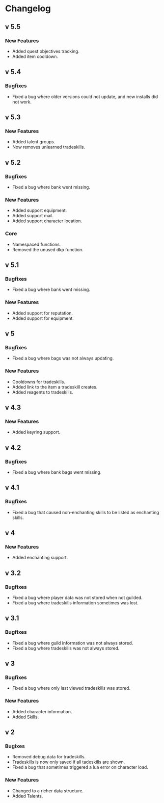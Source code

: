 Changelog
=========

v 5.5
-----

### New Features
* Added quest objectives tracking.
* Added item cooldown.


v 5.4
-----

### Bugfixes
* Fixed a bug where older versions could not update, and new installs did not work.


v 5.3
-----

### New Features
* Added talent groups.
* Now removes unlearned tradeskills.


v 5.2
-----

### Bugfixes
* Fixed a bug where bank went missing.

### New Features
* Added support equipment.
* Added support mail.
* Added support character location.

### Core
* Namespaced functions.
* Removed the unused dkp function.


v 5.1
-----

### Bugfixes
* Fixed a bug where bank went missing.

### New Features
* Added support for reputation.
* Added support for equipment.


v 5
---

### Bugfixes
* Fixed a bug where bags was not always updating.

### New Features
* Cooldowns for tradeskills.
* Added link to the item a tradeskill creates.
* Added reagents to tradeskills.


v 4.3
-----

### New Features
* Added keyring support.


v 4.2
-----

### Bugfixes
* Fixed a bug where bank bags went missing.


v 4.1
-----

### Bugfixes
* Fixed a bug that caused non-enchanting skills to be listed as enchanting skills.


v 4
---

### New Features
* Added enchanting support.


v 3.2
-----

### Bugfixes
* Fixed a bug where player data was not stored when not guilded.
* Fixed a bug where tradeskills information sometimes was lost.


v 3.1
-----

### Bugfixes
* Fixed a bug where guild information was not always stored.
* Fixed a bug where tradeskills was not always stored.


v 3
---

### Bugfixes
* Fixed a bug where only last viewed tradeskills was stored.

### New Features
* Added character information.
* Added Skills.


v 2
---

### Bugixes
* Removed debug data for tradeskills.
* Tradeskills is now only saved if all tadeskills are shown.
* Fixed a bug that sometimes triggered a lua error on character load.

### New Features
* Changed to a richer data structure.
* Added Talents.
